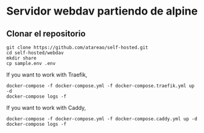 # Servidor webdav partiendo de alpine

##  Clonar el repositorio

```
git clone https://github.com/atareao/self-hosted.git
cd self-hosted/webdav
mkdir share
cp sample.env .env
```

If you want to work with Traefik,

```
docker-compose -f docker-compose.yml -f docker-compose.traefik.yml up -d
docker-compose logs -f
```

If you want to work with Caddy,

```
docker-compose -f docker-compose.yml -f docker-compose.caddy.yml up -d
docker-compose logs -f
```
